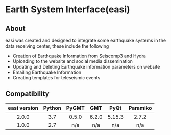 # Earth System Interface(easi)

## About
easi was created and designed to integrate some earthquake systems in the data receiving center, these include the following
- Creation of Earthquake Information from Seiscomp3 and Hydra
- Uploading to the website and social media dissemination
- Updating and Deleting Earthquake information parameters on website
- Emailing Earthquake Information
- Creating templates for teleseismic events


## Compatibility
| easi version | Python | PyGMT |  GMT  |  PyQt  | Paramiko |
| :----------: | :----: | :---: | :---: | :----: | :------: |
|    2.0.0     |   3.7  | 0.5.0 | 6.2.0 | 5.15.3 |   2.7.2  |
|    1.0.0     |   2.7  |  n/a  |  n/a  |  n/a   |   n/a    |

